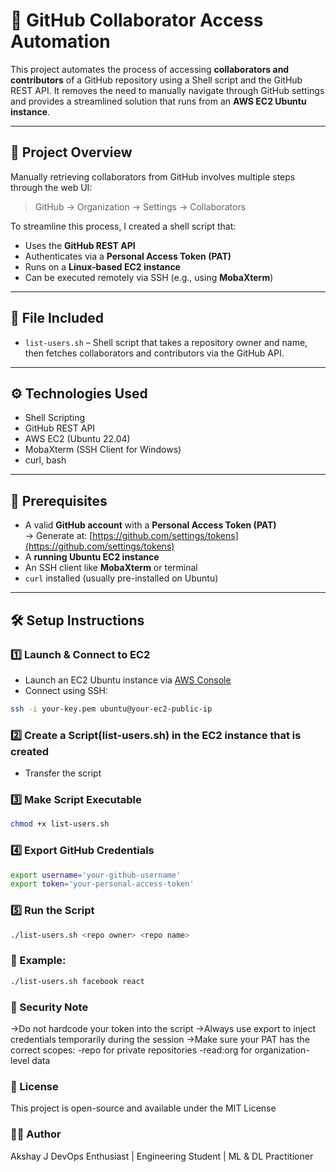 # 🔧 GitHub Collaborator Access Automation

This project automates the process of accessing **collaborators and contributors** of a GitHub repository using a Shell script and the GitHub REST API. It removes the need to manually navigate through GitHub settings and provides a streamlined solution that runs from an **AWS EC2 Ubuntu instance**.

---

## 🚀 Project Overview

Manually retrieving collaborators from GitHub involves multiple steps through the web UI:

> GitHub → Organization → Settings → Collaborators

To streamline this process, I created a shell script that:
- Uses the **GitHub REST API**
- Authenticates via a **Personal Access Token (PAT)**
- Runs on a **Linux-based EC2 instance**
- Can be executed remotely via SSH (e.g., using **MobaXterm**)

---

## 📂 File Included

- `list-users.sh` – Shell script that takes a repository owner and name, then fetches collaborators and contributors via the GitHub API.

---

## ⚙️ Technologies Used

- Shell Scripting  
- GitHub REST API  
- AWS EC2 (Ubuntu 22.04)  
- MobaXterm (SSH Client for Windows)  
- curl, bash

---

## 🧰 Prerequisites

- A valid **GitHub account** with a **Personal Access Token (PAT)**  
  → Generate at: [https://github.com/settings/tokens](https://github.com/settings/tokens)
- A **running Ubuntu EC2 instance**
- An SSH client like **MobaXterm** or terminal
- `curl` installed (usually pre-installed on Ubuntu)

---

## 🛠️ Setup Instructions

### 1️⃣ Launch & Connect to EC2

- Launch an EC2 Ubuntu instance via [AWS Console](https://console.aws.amazon.com/ec2/)
- Connect using SSH:
```bash
ssh -i your-key.pem ubuntu@your-ec2-public-ip
```
### 2️⃣ Create a Script(list-users.sh) in the EC2 instance that is created 

- Transfer the script 

### 3️⃣ Make Script Executable
```bash
chmod +x list-users.sh
```
### 4️⃣ Export GitHub Credentials
```bash
export username='your-github-username'
export token='your-personal-access-token'
```
### 5️⃣ Run the Script
```bash
./list-users.sh <repo owner> <repo name>
```
### 📝 Example:
```bash
./list-users.sh facebook react
```
### 🔐 Security Note
->Do not hardcode your token into the script
->Always use export to inject credentials temporarily during the session
->Make sure your PAT has the correct scopes:
    -repo for private repositories
    -read:org for organization-level data
    
### 📄 License
This project is open-source and available under the MIT License

### 🙋‍♂️ Author
Akshay J
DevOps Enthusiast | Engineering Student | ML & DL Practitioner



